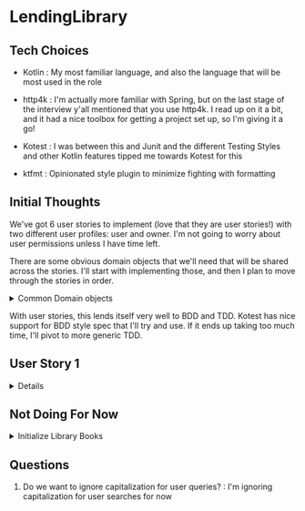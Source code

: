 # LendingLibrary

## Tech Choices

- Kotlin
  : My most familiar language, and also the language that will be most used in the role

- http4k
  : I'm actually more familiar with Spring, but on the last stage of the interview y'all mentioned
  that you use http4k. I read up on it a bit, and it had a nice toolbox for getting a project set
  up, so I'm giving it a go!

- Kotest
  : I was between this and Junit and the different Testing Styles and other Kotlin features tipped
  me towards Kotest for this

- ktfmt
  : Opinionated style plugin to minimize fighting with formatting

## Initial Thoughts

We've got 6 user stories to implement (love that they are user stories!) with two different user
profiles: user and owner. I'm not going to worry about user permissions unless I have time left.

There are some obvious domain objects that we'll need that will be shared across the stories. I'll
start with implementing those, and then I plan to move through the stories in order.

<details>
<summary>Common Domain objects</summary>

- [x] Book
    - author
    - title
    - isbn
    - status (lent/available)
    - (putting off reference for now, because I don't love the idea of a simple isReference boolean,
      and I'm hoping another solution will be more obvious later)
- [x] Library
    - collection of books

</details>


With user stories, this lends itself very well to BDD and TDD. Kotest has nice support for BDD style
spec that I'll try and use. If it ends up taking too much time, I'll pivot to more generic TDD.

## User Story 1

<details>

As a library user, I would like to be able to find books by my favourite author, so that I know if
they are available in the library.

- [x] Find books by author method
- [ ] Expose result to user

Okay! Got test framework running and these feature tests fail as expected. Time to start
implementing

I would ideally want to load book list into memory (no database) at start up from a csv or
something.

For now, I'll start with assuming the books are loaded.
</details>

## Not Doing For Now

<details>
<summary>Initialize Library Books</summary>

Since the assignment says
> Just prove it works by calling the relevant functions from other code.

I'm choosing not to worry about the initial loading/initialization of the library books for the app.

The test classes manually load in book objects and will prove the functions work, so that's good
enough for now. If I have time, I'll go back and try and add a csv load of some initial data.

</details>

## Questions

1. Do we want to ignore capitalization for user queries?
   : I'm ignoring capitalization for user searches for now
